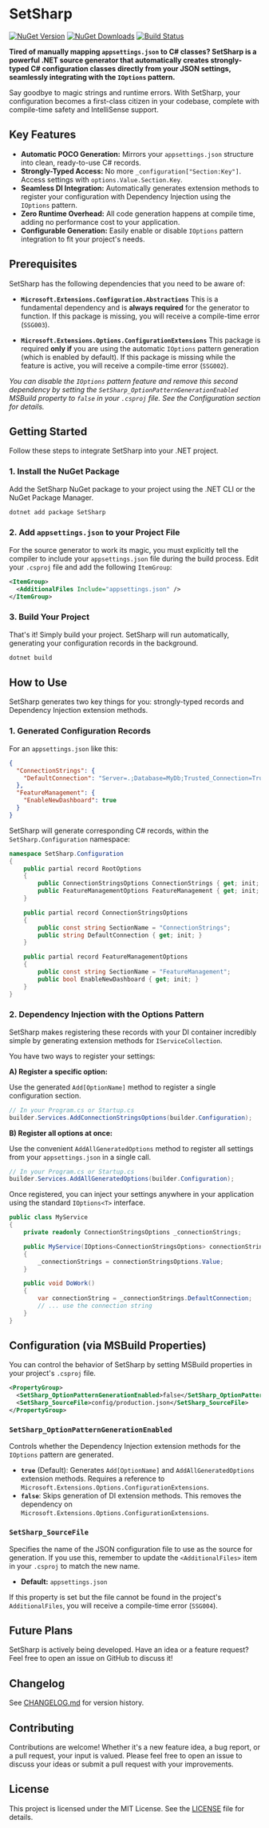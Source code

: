# SetSharp

[![NuGet Version](https://img.shields.io/nuget/v/SetSharp.svg?style=flat-square)](https://www.nuget.org/packages/SetSharp/)
[![NuGet Downloads](https://img.shields.io/nuget/dt/SetSharp.svg?style=flat-square)](https://www.nuget.org/packages/SetSharp/)
[![Build Status](https://img.shields.io/github/actions/workflow/status/beheshty/SetSharp/.github/workflows/publish.yml?branch=master&style=flat-square)](https://github.com/beheshty/SetSharp/actions) 

**Tired of manually mapping `appsettings.json` to C# classes? SetSharp is a powerful .NET source generator that automatically creates strongly-typed C# configuration classes directly from your JSON settings, seamlessly integrating with the `IOptions` pattern.**

Say goodbye to magic strings and runtime errors. With SetSharp, your configuration becomes a first-class citizen in your codebase, complete with compile-time safety and IntelliSense support.

## Key Features

-   **Automatic POCO Generation:** Mirrors your `appsettings.json` structure into clean, ready-to-use C# records.
-   **Strongly-Typed Access:** No more `_configuration["Section:Key"]`. Access settings with `options.Value.Section.Key`.
-   **Seamless DI Integration:** Automatically generates extension methods to register your configuration with Dependency Injection using the `IOptions` pattern.
-   **Zero Runtime Overhead:** All code generation happens at compile time, adding no performance cost to your application.
-   **Configurable Generation:** Easily enable or disable `IOptions` pattern integration to fit your project's needs.

## Prerequisites

SetSharp has the following dependencies that you need to be aware of:

-   **`Microsoft.Extensions.Configuration.Abstractions`**
    This is a fundamental dependency and is **always required** for the generator to function. If this package is missing, you will receive a compile-time error (`SSG003`).

-   **`Microsoft.Extensions.Options.ConfigurationExtensions`**
    This package is required **only if** you are using the automatic `IOptions` pattern generation (which is enabled by default). If this package is missing while the feature is active, you will receive a compile-time error (`SSG002`).

*You can disable the `IOptions` pattern feature and remove this second dependency by setting the `SetSharp_OptionPatternGenerationEnabled` MSBuild property to `false` in your `.csproj` file. See the Configuration section for details.*

## Getting Started

Follow these steps to integrate SetSharp into your .NET project.

### 1. Install the NuGet Package

Add the SetSharp NuGet package to your project using the .NET CLI or the NuGet Package Manager.

```bash
dotnet add package SetSharp
```

### 2. Add `appsettings.json` to your Project File

For the source generator to work its magic, you must explicitly tell the compiler to include your `appsettings.json` file during the build process. Edit your `.csproj` file and add the following `ItemGroup`:

```xml
<ItemGroup>
  <AdditionalFiles Include="appsettings.json" />
</ItemGroup>
```

### 3. Build Your Project

That's it! Simply build your project. SetSharp will run automatically, generating your configuration records in the background.

```bash
dotnet build
```

## How to Use

SetSharp generates two key things for you: strongly-typed records and Dependency Injection extension methods.

### 1. Generated Configuration Records

For an `appsettings.json` like this:

```json
{
  "ConnectionStrings": {
    "DefaultConnection": "Server=.;Database=MyDb;Trusted_Connection=True;"
  },
  "FeatureManagement": {
    "EnableNewDashboard": true
  }
}
```

SetSharp will generate corresponding C# records, within the `SetSharp.Configuration` namespace:

```csharp
namespace SetSharp.Configuration
{
    public partial record RootOptions
    {
        public ConnectionStringsOptions ConnectionStrings { get; init; }
        public FeatureManagementOptions FeatureManagement { get; init; }
    }

    public partial record ConnectionStringsOptions
    {
        public const string SectionName = "ConnectionStrings";
        public string DefaultConnection { get; init; }
    }

    public partial record FeatureManagementOptions
    {
        public const string SectionName = "FeatureManagement";
        public bool EnableNewDashboard { get; init; }
    }
}
```

### 2. Dependency Injection with the Options Pattern

SetSharp makes registering these records with your DI container incredibly simple by generating extension methods for `IServiceCollection`.

You have two ways to register your settings:

**A) Register a specific option:**

Use the generated `Add[OptionName]` method to register a single configuration section.

```csharp
// In your Program.cs or Startup.cs
builder.Services.AddConnectionStringsOptions(builder.Configuration);
```

**B) Register all options at once:**

Use the convenient `AddAllGeneratedOptions` method to register all settings from your `appsettings.json` in a single call.

```csharp
// In your Program.cs or Startup.cs
builder.Services.AddAllGeneratedOptions(builder.Configuration);
```

Once registered, you can inject your settings anywhere in your application using the standard `IOptions<T>` interface.

```csharp
public class MyService
{
    private readonly ConnectionStringsOptions _connectionStrings;

    public MyService(IOptions<ConnectionStringsOptions> connectionStringsOptions)
    {
        _connectionStrings = connectionStringsOptions.Value;
    }

    public void DoWork()
    {
        var connectionString = _connectionStrings.DefaultConnection;
        // ... use the connection string
    }
}
```

## Configuration (via MSBuild Properties)

You can control the behavior of SetSharp by setting MSBuild properties in your project's `.csproj` file.

```xml
<PropertyGroup>
  <SetSharp_OptionPatternGenerationEnabled>false</SetSharp_OptionPatternGenerationEnabled>
  <SetSharp_SourceFile>config/production.json</SetSharp_SourceFile>
</PropertyGroup>
```

### `SetSharp_OptionPatternGenerationEnabled`

Controls whether the Dependency Injection extension methods for the `IOptions` pattern are generated.

-   **`true`** (Default): Generates `Add[OptionName]` and `AddAllGeneratedOptions` extension methods. Requires a reference to `Microsoft.Extensions.Options.ConfigurationExtensions`.
-   **`false`**: Skips generation of DI extension methods. This removes the dependency on `Microsoft.Extensions.Options.ConfigurationExtensions`.

### `SetSharp_SourceFile`

Specifies the name of the JSON configuration file to use as the source for generation. If you use this, remember to update the `<AdditionalFiles>` item in your `.csproj` to match the new name.

-   **Default:** `appsettings.json`

If this property is set but the file cannot be found in the project's `AdditionalFiles`, you will receive a compile-time error (`SSG004`).

## Future Plans

SetSharp is actively being developed. Have an idea or a feature request? Feel free to open an issue on GitHub to discuss it!

## Changelog
See [CHANGELOG.md](https://github.com/beheshty/SetSharp/blob/master/CHANGELOG.md) for version history.

## Contributing

Contributions are welcome! Whether it's a new feature idea, a bug report, or a pull request, your input is valued. Please feel free to open an issue to discuss your ideas or submit a pull request with your improvements.

## License

This project is licensed under the MIT License. See the [LICENSE](https://github.com/beheshty/SetSharp/blob/master/LICENSE.txt) file for details.
